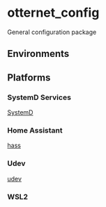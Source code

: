 # otternet_config

General configuration package

## Environments

## Platforms

### SystemD Services

[SystemD](./systemd)

### Home Assistant

[hass](./hass)

### Udev

[udev](./udev)

### WSL2

